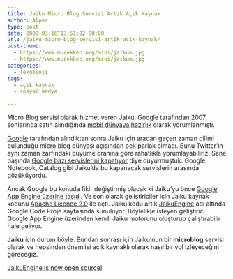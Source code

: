 ```yaml
---
title: Jaiku Micro Blog Servisi Artık Açık Kaynak
author: Alper
type: post
date: 2009-03-16T13:51:02+00:00
url: /jaiku-micro-blog-servisi-artik-acik-kaynak/
post-thumb:
  - https://www.murekkep.org/mini/jaikum.jpg
  - https://www.murekkep.org/mini/jaikum.jpg
categories:
  - Teknoloji
tags:
  - açık kaynak
  - sosyal medya

---
```

Micro Blog servisi olarak hizmet veren Jaiku, Google tarafından 2007 sonlarında satın alındığında [mobil dünyaya hazırlık][1] olarak yorumlanmıştı. 

[Google][2] tarafından alındıktan sonra Jaiku için aradan geçen zaman dilimi bulunduğu micro blog dünyası açısından pek parlak olmadı. Bunu Twitter&#8217;ın aynı zaman zarfındaki büyüme oranına göre rahatlıkla yorumlayabiliriz. Sene başında [Google bazı servislerini kapatıyor][3] diye duyurmuştuk. Google Notebook, Catalog gibi Jaiku&#8217;da bu kapanacak servislerin arasında gözüküyordu. <!--more-->

Ancak Google bu konuda fikir değiştirmiş olacak ki Jaiku&#8217;yu önce [Google App Engine üzerine taşıdı][4]. Ve son olarak geliştiriciler için Jaiku kaynak kodunu [Apache Licence 2.0][5] ile açtı. Jaiku kodu artık [JaikuEngine][6] adı altında Google Code Proje sayfasında sunuluyor. Böylelikle isteyen geliştirici Google App Engine üzerinden kendi Jaiku motorunu oluşturup çalıştırabilir hale geliyor. 

**Jaiku** için durum böyle. Bundan sonrası için Jaiku&#8217;nun bir **microblog** servisi olarak ve hepsinden önemlisi açık kaynaklı olarak nasıl bir yol izleyeceğini göreceğiz.

[JaikuEngine is now open source!][7]

 [1]: https://www.murekkep.org/mobil-dunyaya-hazirlik-jaiku-artik-googlea-ait-457
 [2]: http://www.google.com.tr
 [3]: https://www.murekkep.org/google-bazi-servislerini-kapatiyor-825
 [4]: http://jaikido.blogspot.com/2009/03/jaiku-is-now-served-from-app-engine.html
 [5]: http://www.apache.org/licenses/LICENSE-2.0
 [6]: http://code.google.com/p/jaikuengine
 [7]: http://jaikido.blogspot.com/2009/03/jaikuengine-is-now-open-source.html